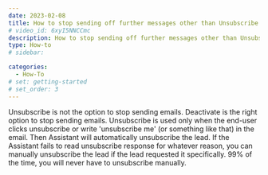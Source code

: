 ```yaml
---
date: 2023-02-08
title: How to stop sending off further messages other than Unsubscribe ?
# video_id: 6xyI5NNCCmc
description: How to stop sending off further messages other than Unsubscribe
type: How-to
# sidebar:

categories:
  - How-To
# set: getting-started
# set_order: 3
---
```

Unsubscribe is not the option to stop sending emails. Deactivate is the right option to stop sending emails. Unsubscribe is used only when the end-user clicks unsubscribe or write 'unsubscribe me' (or something like that) in the email. Then Assistant will automatically unsubscribe the lead. If the Assistant fails to read unsubscribe response for whatever reason, you can manually unsubscribe the lead if the lead requested it specifically.  99% of the time, you will never have to unsubscribe manually. 